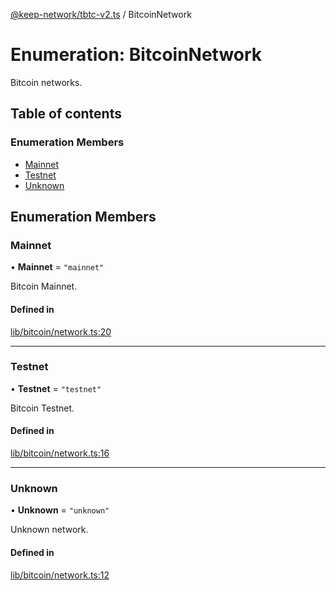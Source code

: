 [@keep-network/tbtc-v2.ts](../README.md) / BitcoinNetwork

# Enumeration: BitcoinNetwork

Bitcoin networks.

## Table of contents

### Enumeration Members

- [Mainnet](BitcoinNetwork-1.md#mainnet)
- [Testnet](BitcoinNetwork-1.md#testnet)
- [Unknown](BitcoinNetwork-1.md#unknown)

## Enumeration Members

### Mainnet

• **Mainnet** = ``"mainnet"``

Bitcoin Mainnet.

#### Defined in

[lib/bitcoin/network.ts:20](https://github.com/keep-network/tbtc-v2/blob/807249d0/typescript/src/lib/bitcoin/network.ts#L20)

___

### Testnet

• **Testnet** = ``"testnet"``

Bitcoin Testnet.

#### Defined in

[lib/bitcoin/network.ts:16](https://github.com/keep-network/tbtc-v2/blob/807249d0/typescript/src/lib/bitcoin/network.ts#L16)

___

### Unknown

• **Unknown** = ``"unknown"``

Unknown network.

#### Defined in

[lib/bitcoin/network.ts:12](https://github.com/keep-network/tbtc-v2/blob/807249d0/typescript/src/lib/bitcoin/network.ts#L12)
